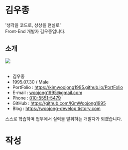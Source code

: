 # 김우종
'생각을 코드로, 상상을 현실로' <br />
Front-End 개발자 김우종입니다.
## 소개
<img src="https://user-images.githubusercontent.com/65944245/99877290-4d385a80-2c40-11eb-9cb1-cd0d0c93f787.jpg"> <br><br>
* 김우종 <br />
* 1995.07.30 / Male <br />
* PortFolio : https://kimwoojong1995.github.io/PortFolio <br />
* E-mail : <a href="mailto:woojong1995@gmail.com">woojong1995@gmail.com <br />
* Phone : <a href="tel:010-5551-5479">010-5551-5479</a> <br />
* GitHub : https://github.com/KimWoojong1995 <br />
* Blog : https://woojong-develop.tistory.com <br />
  
스스로 학습하며 업무에서 실력을 발휘하는 개발자가 되겠습니다.

# 작성 
